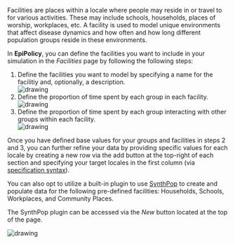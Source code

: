 Facilities are places within a locale where people may reside in or travel to for various activities. These may include schools, households, places of worship, workplaces, etc. 
A facility is used to model unique environments that affect disease dynamics and how often and how long different population groups reside in these environments.

In **EpiPolicy**, you can define the facilities you want to include in your simulation in the *Facilities* page by following the following steps: 
1. Define the facilities you want to model by specifying a name for the facilitiy and, optionally, a description.
    <br>
    <img src="https://epipolicy.github.io/assets/facilities-1.png" alt="drawing"/>
2. Define the proportion of time spent by each group in each facility.
    <br>
    <img src="https://epipolicy.github.io/assets/facilities-2.png" alt="drawing"/>
3. Define the proportion of time spent by each group interacting with other groups within each facility.
    <br>
    <img src="https://epipolicy.github.io/assets/facilities-3.png" alt="drawing"/>  

Once you have defined base values for your groups and facilities in steps 2 and 3, you can further refine your data by providing specific values for each locale by creating a new row via the add button at the top-right of each section and specifying your target locales in the first column (via [specification syntax](/#regex-syntax)).

You can also opt to utilize a built-in plugin to use [SynthPop](https://github.com/UDST/synthpop) to create and populate data for the following pre-defined facilities: Households, Schools, Workplaces, and Community Places. 

The SynthPop plugin can be accessed via the *New* button located at the top of the page.

<img src="https://epipolicy.github.io/assets/facilities-synthpop-button.png" alt="drawing"/>  